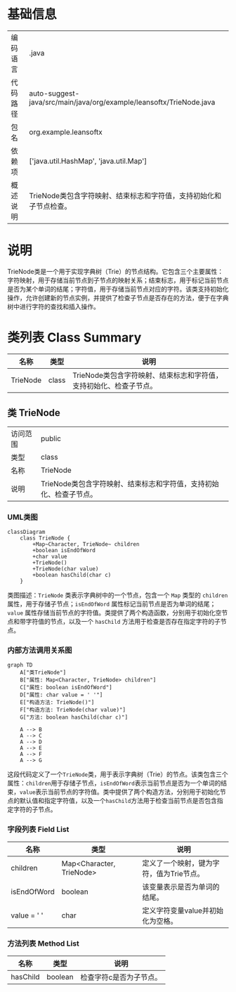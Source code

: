 # 基础信息

|      |      |
|------|------|
| 编码语言 | .java |
| 代码路径 | auto-suggest-java/src/main/java/org/example/leansoftx/TrieNode.java |
| 包名 | org.example.leansoftx |
| 依赖项 | ['java.util.HashMap', 'java.util.Map'] |
| 概述说明 | TrieNode类包含字符映射、结束标志和字符值，支持初始化和子节点检查。 |

# 说明

TrieNode类是一个用于实现字典树（Trie）的节点结构。它包含三个主要属性：字符映射，用于存储当前节点到子节点的映射关系；结束标志，用于标记当前节点是否为某个单词的结尾；字符值，用于存储当前节点对应的字符。该类支持初始化操作，允许创建新的节点实例，并提供了检查子节点是否存在的方法，便于在字典树中进行字符的查找和插入操作。

# 类列表 Class Summary

| 名称   | 类型  | 说明 |
|-------|------|-------------|
| TrieNode | class | TrieNode类包含字符映射、结束标志和字符值，支持初始化、检查子节点。 |



## 类 TrieNode

|      |      |
|------|------|
| 访问范围 | public |
| 类型 | class |
| 名称 | TrieNode |
| 说明 | TrieNode类包含字符映射、结束标志和字符值，支持初始化、检查子节点。 |


### UML类图

```mermaid
classDiagram
    class TrieNode {
        +Map~Character, TrieNode~ children
        +boolean isEndOfWord
        +char value
        +TrieNode()
        +TrieNode(char value)
        +boolean hasChild(char c)
    }
```

类图描述：`TrieNode` 类表示字典树中的一个节点，包含一个 `Map` 类型的 `children` 属性，用于存储子节点；`isEndOfWord` 属性标记当前节点是否为单词的结尾；`value` 属性存储当前节点的字符值。类提供了两个构造函数，分别用于初始化空节点和带字符值的节点，以及一个 `hasChild` 方法用于检查是否存在指定字符的子节点。


### 内部方法调用关系图

```mermaid
graph TD
    A["类TrieNode"]
    B["属性: Map<Character, TrieNode> children"]
    C["属性: boolean isEndOfWord"]
    D["属性: char value = ' '"]
    E["构造方法: TrieNode()"]
    F["构造方法: TrieNode(char value)"]
    G["方法: boolean hasChild(char c)"]

    A --> B
    A --> C
    A --> D
    A --> E
    A --> F
    A --> G
```

这段代码定义了一个`TrieNode`类，用于表示字典树（Trie）的节点。该类包含三个属性：`children`用于存储子节点，`isEndOfWord`表示当前节点是否为一个单词的结束，`value`表示当前节点的字符值。类中提供了两个构造方法，分别用于初始化节点的默认值和指定字符值，以及一个`hasChild`方法用于检查当前节点是否包含指定字符的子节点。

### 字段列表 Field List

| 名称  | 类型  | 说明 |
|-------|-------|------|
| children | Map<Character, TrieNode> | 定义了一个映射，键为字符，值为Trie节点。 |
| isEndOfWord | boolean | 该变量表示是否为单词的结尾。 |
| value = ' ' | char | 定义字符变量value并初始化为空格。 |

### 方法列表 Method List

| 名称  | 类型  | 说明 |
|-------|-------|------|
| hasChild | boolean | 检查字符c是否为子节点。 |




